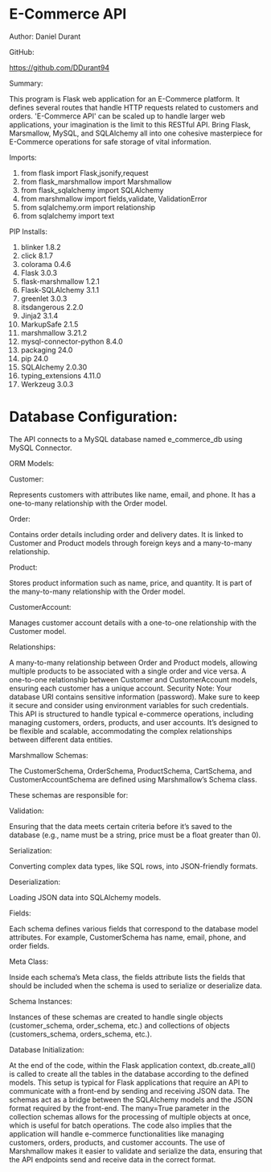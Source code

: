 # E-Commerce API

Author: Daniel Durant

GitHub:

https://github.com/DDurant94

Summary: 

This program is Flask web application for an E-Commerce platform. It defines several routes that handle HTTP requests related 
to customers and orders. 'E-Commerce API' can be scaled up to handle larger web applications, your imagination is the limit to this 
RESTful API. Bring Flask, Marsmallow, MySQL, and SQLAlchemy all into one cohesive masterpiece for E-Commerce operations for safe 
storage of vital information. 


Imports: 
1. from flask import Flask,jsonify,request
2. from flask_marshmallow import Marshmallow
3. from flask_sqlalchemy import SQLAlchemy
4. from marshmallow import fields,validate, ValidationError 
5. from sqlalchemy.orm import relationship
6. from sqlalchemy import text

PIP Installs:
1. blinker                1.8.2
2. click                  8.1.7
3. colorama               0.4.6
4. Flask                  3.0.3
5. flask-marshmallow      1.2.1
6. Flask-SQLAlchemy       3.1.1
7. greenlet               3.0.3
8. itsdangerous           2.2.0
9. Jinja2                 3.1.4
10. MarkupSafe             2.1.5
11. marshmallow            3.21.2
12. mysql-connector-python 8.4.0
13. packaging              24.0
14. pip                    24.0
15. SQLAlchemy             2.0.30
16. typing_extensions      4.11.0
17. Werkzeug               3.0.3


# Database Configuration: 
The API connects to a MySQL database named e_commerce_db using MySQL Connector.

ORM Models:

Customer: 

Represents customers with attributes like name, email, and phone. It has a one-to-many relationship with the Order model.

Order: 

Contains order details including order and delivery dates. It is linked to Customer and Product models through foreign keys 
and a many-to-many relationship.

Product: 

Stores product information such as name, price, and quantity. It is part of the many-to-many relationship with the Order model.

CustomerAccount: 

Manages customer account details with a one-to-one relationship with the Customer model.

Relationships:

A many-to-many relationship between Order and Product models, allowing multiple products to be associated with a single order 
and vice versa. A one-to-one relationship between Customer and CustomerAccount models, ensuring each customer has a unique account.
Security Note: Your database URI contains sensitive information (password). Make sure to keep it secure and consider using 
environment variables for such credentials. This API is structured to handle typical e-commerce operations, including managing 
customers, orders, products, and user accounts. It’s designed to be flexible and scalable, accommodating the complex relationships 
between different data entities.

Marshmallow Schemas: 

The CustomerSchema, OrderSchema, ProductSchema, CartSchema, and CustomerAccountSchema are defined using Marshmallow’s Schema class.

These schemas are responsible for:

Validation: 

Ensuring that the data meets certain criteria before it’s saved to the database 
(e.g., name must be a string, price must be a float greater than 0).

Serialization: 

Converting complex data types, like SQL rows, into JSON-friendly formats.

Deserialization: 

Loading JSON data into SQLAlchemy models.

Fields: 

Each schema defines various fields that correspond to the database model attributes. For example, CustomerSchema has 
name, email, phone, and order fields.

Meta Class: 

Inside each schema’s Meta class, the fields attribute lists the fields that should be included when the schema is used to 
serialize or deserialize data.

Schema Instances: 

Instances of these schemas are created to handle single objects (customer_schema, order_schema, etc.) and collections of objects 
(customers_schema, orders_schema, etc.).

Database Initialization: 

At the end of the code, within the Flask application context, db.create_all() is called to create all the tables in the database 
according to the defined models.  This setup is typical for Flask applications that require an API to communicate with a front-end 
by sending and receiving JSON data. The schemas act as a bridge between the SQLAlchemy models and the JSON format required by the 
front-end. The many=True parameter in the collection schemas allows for the processing of multiple objects at once, which is 
useful for batch operations. The code also implies that the application will handle e-commerce functionalities like managing 
customers, orders, products, and customer accounts. The use of Marshmallow makes it easier to validate and serialize the data, 
ensuring that the API endpoints send and receive data in the correct format.
